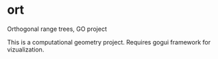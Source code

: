 # ort
Orthogonal range trees, GO project

This is a computational geometry project.
Requires gogui framework for vizualization.
